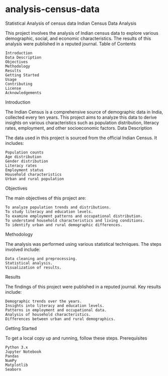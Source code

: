 # analysis-census-data
Statistical Analysis of census data
Indian Census Data Analysis

This project involves the analysis of Indian census data to explore various demographic, social, and economic characteristics. The results of this analysis were published in a reputed journal.
Table of Contents

    Introduction
    Data Description
    Objectives
    Methodology
    Results
    Getting Started
    Usage
    Contributing
    License
    Acknowledgements

Introduction

The Indian Census is a comprehensive source of demographic data in India, collected every ten years. This project aims to analyze this data to derive insights on various characteristics such as population distribution, literacy rates, employment, and other socioeconomic factors.
Data Description

The data used in this project is sourced from the official Indian Census. It includes:

    Population counts
    Age distribution
    Gender distribution
    Literacy rates
    Employment status
    Household characteristics
    Urban and rural population

Objectives

The main objectives of this project are:

    To analyze population trends and distributions.
    To study literacy and education levels.
    To examine employment patterns and occupational distribution.
    To understand household characteristics and living conditions.
    To identify urban and rural demographic differences.

Methodology

The analysis was performed using various statistical techniques. The steps involved include:

    Data cleaning and preprocessing.
    Statistical analysis.
    Visualization of results.

Results

The findings of this project were published in a reputed journal. Key results include:

    Demographic trends over the years.
    Insights into literacy and education levels.
    Patterns in employment and occupational data.
    Analysis of household characteristics.
    Differences between urban and rural demographics.

Getting Started

To get a local copy up and running, follow these steps.
Prerequisites

    Python 3.x
    Jupyter Notebook
    Pandas
    NumPy
    Matplotlib
    Seaborn
